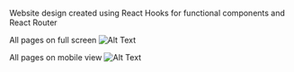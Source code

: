 Website design created using React Hooks for functional components and React Router

All pages on full screen
![Alt Text]()

All pages on mobile view 
![Alt Text]()
